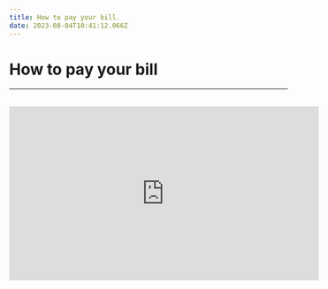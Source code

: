 ```yaml
---
title: How to pay your bill.
date: 2023-08-04T10:41:12.066Z
---
```

# **How to pay your bill**

- - -
<br>
<iframe width="560" height="315" src="https://www.youtube.com/embed/09r_icibF1k" title="YouTube video player" frameborder="0" allow="accelerometer; autoplay=0; clipboard-write; encrypted-media; gyroscope; picture-in-picture; web-share" allowfullscreen></iframe>
